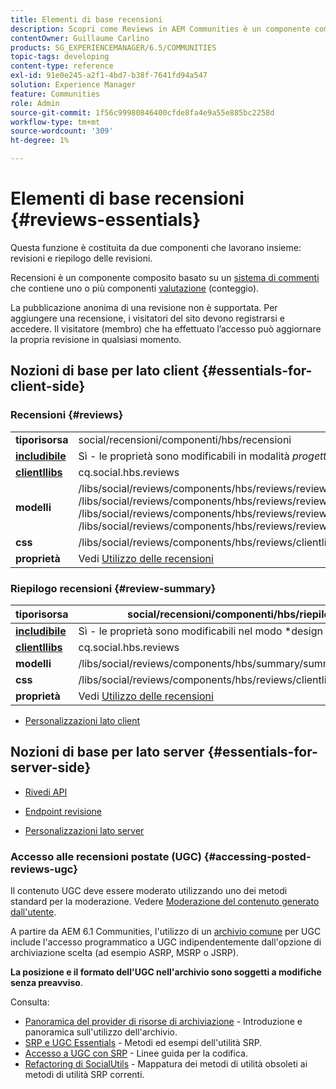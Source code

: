 ```yaml
---
title: Elementi di base recensioni
description: Scopri come Reviews in AEM Communities è un componente composito basato su un sistema di commenti che contiene uno o più componenti di valutazione (tally).
contentOwner: Guillaume Carlino
products: SG_EXPERIENCEMANAGER/6.5/COMMUNITIES
topic-tags: developing
content-type: reference
exl-id: 91e0e245-a2f1-4bd7-b38f-7641fd94a547
solution: Experience Manager
feature: Communities
role: Admin
source-git-commit: 1f56c99980846400cfde8fa4e9a55e885bc2258d
workflow-type: tm+mt
source-wordcount: '309'
ht-degree: 1%

---
```


# Elementi di base recensioni {#reviews-essentials}

Questa funzione è costituita da due componenti che lavorano insieme: revisioni e riepilogo delle revisioni.

Recensioni è un componente composito basato su un [sistema di commenti](essentials-comments.md) che contiene uno o più componenti [valutazione](rating-basics.md) (conteggio).

La pubblicazione anonima di una revisione non è supportata. Per aggiungere una recensione, i visitatori del sito devono registrarsi e accedere. Il visitatore (membro) che ha effettuato l’accesso può aggiornare la propria revisione in qualsiasi momento.

## Nozioni di base per lato client {#essentials-for-client-side}

### Recensioni {#reviews}

<table>
 <tbody>
  <tr>
   <td> <strong>tiporisorsa</strong></td>
   <td>social/recensioni/componenti/hbs/recensioni</td>
  </tr>
  <tr>
   <td> <a href="scf.md#add-or-include-a-communities-component"><strong>includibile</strong></a></td>
   <td>Sì - le proprietà sono modificabili in modalità <i>progettazione </i></td>
  </tr>
  <tr>
   <td> <a href="client-customize.md#clientlibs-for-scf"><strong>clientllibs</strong></a></td>
   <td>cq.social.hbs.reviews</td>
  </tr>
  <tr>
   <td> <strong>modelli</strong></td>
   <td> /libs/social/reviews/components/hbs/reviews/reviews.hbs<br /> /libs/social/reviews/components/hbs/reviews/review/review.hbs<br /> /libs/social/reviews/components/hbs/reviews/review/status.hbs<br /> /libs/social/reviews/components/hbs/reviews/review/toolbar.hbs</td>
  </tr>
  <tr>
   <td> <strong>css</strong></td>
   <td> /libs/social/reviews/components/hbs/reviews/clientlibs/review.css</td>
  </tr>
  <tr>
   <td><strong>proprietà</strong></td>
   <td>Vedi <a href="reviews.md">Utilizzo delle recensioni</a></td>
  </tr>
 </tbody>
</table>

### Riepilogo recensioni {#review-summary}

| **tiporisorsa** | social/recensioni/componenti/hbs/riepilogo |
|---|---|
| [**includibile**](scf.md#add-or-include-a-communities-component) | Sì - le proprietà sono modificabili nel modo *design * |
| [**clientllibs**](client-customize.md#clientlibs-for-scf) | cq.social.hbs.reviews |
| **modelli** | /libs/social/reviews/components/hbs/summary/summary.hbs |
| **css** | /libs/social/reviews/components/hbs/reviews/clientlibs/review.css |
| **proprietà** | Vedi [Utilizzo delle recensioni](reviews.md) |

* [Personalizzazioni lato client](client-customize.md)

## Nozioni di base per lato server {#essentials-for-server-side}

* [Rivedi API](https://developer.adobe.com/experience-manager/reference-materials/6-5/javadoc/com/adobe/cq/social/review/client/api/package-summary.html)

* [Endpoint revisione](https://developer.adobe.com/experience-manager/reference-materials/6-5/javadoc/com/adobe/cq/social/review/client/endpoints/package-summary.html)

* [Personalizzazioni lato server](server-customize.md)

### Accesso alle recensioni postate (UGC) {#accessing-posted-reviews-ugc}

Il contenuto UGC deve essere moderato utilizzando uno dei metodi standard per la moderazione.
Vedere [Moderazione del contenuto generato dall&#39;utente](moderate-ugc.md).

A partire da AEM 6.1 Communities, l&#39;utilizzo di un [archivio comune](working-with-srp.md) per UGC include l&#39;accesso programmatico a UGC indipendentemente dall&#39;opzione di archiviazione scelta (ad esempio ASRP, MSRP o JSRP).

**La posizione e il formato dell&#39;UGC nell&#39;archivio sono soggetti a modifiche senza preavviso**.

Consulta:

* [Panoramica del provider di risorse di archiviazione](srp.md) - Introduzione e panoramica sull&#39;utilizzo dell&#39;archivio.
* [SRP e UGC Essentials](srp-and-ugc.md) - Metodi ed esempi dell&#39;utilità SRP.
* [Accesso a UGC con SRP](accessing-ugc-with-srp.md) - Linee guida per la codifica.
* [Refactoring di SocialUtils](socialutils.md) - Mappatura dei metodi di utilità obsoleti ai metodi di utilità SRP correnti.
